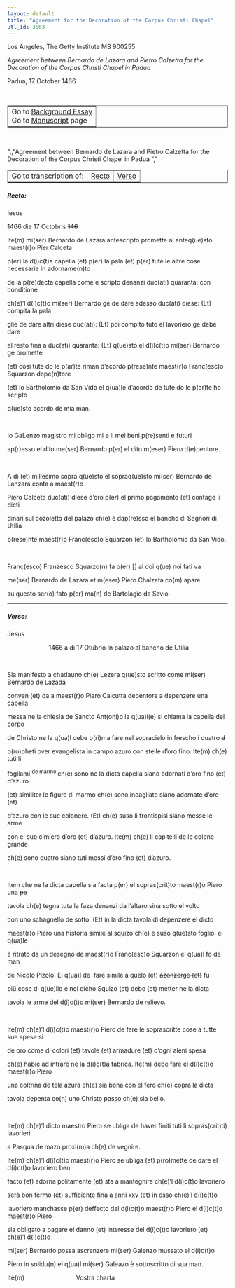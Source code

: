 ```yaml
---
layout: default
title: "Agreement for the Decoration of the Corpus Christi Chapel"
utl_id: 3563
---
```


<p>Los Angeles, The Getty Institute MS 900255</p>
<p style=""margin-left:.25in;""><em>Agreement between Bernardo de Lazara and Pietro Calzetta for the Decoration of the Corpus Christi Chapel in Padua</em></p>
<p style=""margin-left:.25in;"">Padua, 17 October 1466</p>
<p style=""font-size: 0.1em;""> </p>
<table border=""0.5"" cellpadding=""1"" cellspacing=""1"" style=""width: 200px; background-color:#F8F8F8;""><tbody style=""border-color:#ccc""><tr style=""border-color:#ccc""><td>Go to <a href=""https://italian-paleography.library.utoronto.ca/content/about_IP_319"" style=""font-weight:300;"" target=""_blank"">Background Essay</a><br />
			Go to <a href=""https://italian-paleography.library.utoronto.ca/islandora/object/italianpaleography%3AIP_319"" style=""font-weight:300;"" target=""_blank"">Manuscript</a> page</td>
</tr></tbody></table><p> </p>
",,"Agreement between Bernardo de Lazara and Pietro Calzetta for the Decoration of the Corpus Christi Chapel in Padua
","
<table border=""0.5"" cellpadding=""1"" cellspacing=""1"" style=""width: 280px; margin-left:.25in;""><tbody><tr style=""border-color:#B3B6B7""><td style=""text-align:center"">Go to transcription of:</td>
<td style=""text-align:center""><a href=""#1"">Recto</a></td>
<td style=""text-align:center""><a href=""#2"">Verso</a></td>
</tr></tbody></table>
<h5 id=""1"" style=""color:#555;"">Recto:</h5>
<p style=""margin-left:.5in;"">Iesus</p>
<p style=""margin-left:.5in;"">1466 die 17 Octobris <s>146</s></p>
<p>Ite(m) mi(ser) Bernardo de Lazara antescripto promette al anteq(ue)sto maest(r)o Pier Calceta</p>
<p>p(er) la d(i)c(t)a capella (et) p(er) la pala (et) p(er) tute le altre cose necessarie in adorname(n)to</p>
<p>de la p(re)decta capella come è scripto denanzi duc(ati) quaranta: con conditione</p>
<p>ch(e)’l d(i)c(t)o mi(ser) Bernardo ge de dare adesso duc(ati) diese: (Et) compita la pala</p>
<p>glie de dare altri diese duc(ati): (Et) poi compito tuto el lavoriero ge debe dare</p>
<p>el resto fina a duc(ati) quaranta: (Et) q(ue)sto el d(i)c(t)o mi(ser) Bernardo ge promette</p>
<p>(et) così tute do le p(ar)te riman d’acordo p(rese)nte maest(r)o Franc(esc)o Squarzon depe(n)tore</p>
<p>(et) lo Bartholomio da San Vido el q(ua)le d’acordo de tute do le p(ar)te ho scripto</p>
<p>q(ue)sto acordo de mia man.</p>
<p style=""font-size: 0.2em;""> </p>
<p>Io GaLenzo magistro mi obligo mi e li mei beni p(re)senti e futuri</p>
<p>ap(r)esso el dito me(ser) Bernardo p(er) el dito m(eser) Piero d(e)pentore.</p>
<p style=""font-size: 0.2em;""> </p>
<p>A di (et) millesimo sopra q(ue)sto el sopraq(ue)sto mi(ser) Bernardo de Lanzara conta a maest(r)o</p>
<p>Piero Calceta duc(ati) diese d’oro p(er) el primo pagamento (et) contage li dicti</p>
<p>dinari sul pozoletto del palazo ch(e) è dap(re)sso el bancho di Segnori di Utilia</p>
<p>p(rese)nte maest(r)o Franc(esc)o Squarzon (et) Io Bartholomio da San Vido.</p>
<p style=""font-size: 0.2em;""> </p>
<p>Franc(esco) Franzesco Squarzo(n) fa p(er) [] ai doi q(ue) noi fati va</p>
<p>me(ser) Bernardo de Lazara et m(eser) Piero Chalzeta co(m) apare</p>
<p>su questo ser(o) fato p(er) ma(n) de Bartolagio da Savio</p>

<hr /><h5 id=""2"" style=""color:#555;"">Verso:</h5>
<p>Jesus</p>
<p>                        1466 a di 17 Otubrio In palazo al bancho de Utilia</p>
<p style=""font-size: 0.2em;""> </p>
<p>Sia manifesto a chadauno ch(e) Lezera q(ue)sto scritto come mi(ser) Bernardo de Lazada</p>
<p>conven (et) da a maest(r)o Piero Calcutta depentore a depenzere una capella</p>
<p>messa ne la chiesia de Sancto Ant(oni)o la q(ua)l(e) si chiama la capella del corpo</p>
<p>de Christo ne la q(ua)l debe p(ri)ma fare nel sopracielo in frescho i quatro <s>d</s></p>
<p>p(ro)pheti over evangelista in campo azuro con stelle d’oro fino. Ite(m) ch(e) tuti li</p>
<p>fogliami <sup>de marmo </sup>ch(e) sono ne la dicta capella siano adornati d’oro fino (et) d’azuro</p>
<p>(et) similiter le figure di marmo ch(e) sono incagliate siano adornate d’oro (et)</p>
<p>d’azuro con le sue colonere. (Et) ch(e) suso li frontispisi siano messe le arme</p>
<p>con el suo cimiero d’oro (et) d’azuro. Ite(m) ch(e) li capitelli de le colone grande</p>
<p>ch(e) sono quatro siano tuti messi d’oro fino (et) d’azuro.</p>
<p style=""font-size: 0.2em;""> </p>
<p>Item che ne la dicta capella sia facta p(er) el sopras(crit)to maest(r)o Piero una <s>po</s></p>
<p>tavola ch(e) tegna tuta la faza denanzi da l’altaro sina sotto el volto</p>
<p>con uno schagnello de sotto. (Et) in la dicta tavola di depenzere el dicto</p>
<p>maest(r)o Piero una historia simile al squizo ch(e) è suso q(ue)sto foglio: el q(ua)le</p>
<p>è ritrato da un desegno de maest(r)o Franc(esc)o Squarzon el q(ua)l fo de man</p>
<p>de Nicolo Pizolo. El q(ua)l de  fare simile a quelo (et) <s>azonzerge (et)</s> fu</p>
<p>più cose di q(ue)llo e nel dicho Squizo (et) debe (et) metter ne la dicta</p>
<p>tavola le arme del d(i)c(t)o mi(ser) Bernardo de relievo.</p>
<p style=""font-size: 0.2em;""> </p>
<p>Ite(m) ch(e)’l d(i)c(t)o maest(r)o Piero de fare le soprascritte cose a tutte sue spese si</p>
<p>de oro come di colori (et) tavole (et) armadure (et) d’ogni aleni spesa</p>
<p>ch(e) habie ad intrare ne la d(i)c(t)a fabrica. Ite(m) debe fare el d(i)c(t)o maest(r)o Piero</p>
<p>una coltrina de tela azura ch(e) sia bona con el fero ch(e) copra la dicta</p>
<p>tavola depenta co(n) uno Christo passo ch(e) sia bello.</p>
<p style=""font-size: 0.2em;""> </p>
<p>Ite(m) ch(e)’l dicto maestro Piero se ubliga de haver finiti tuti li sopras(crit)ti) lavorieri</p>
<p>a Pasqua de mazo proxi(m)a ch(e) de vegnire.</p>
<p>Ite(m) ch(e)’l d(i)c(t)o maest(r)o Piero se ubliga (et) p(ro)mette de dare el d(i)c(t)o lavoriero ben</p>
<p>facto (et) adorna politamente (et) sta a mantegnire ch(e)’l d(i)c(t)o lavoriero</p>
<p>serà bon fermo (et) sufficiente fina a anni xxv (et) in esso ch(e)’l d(i)c(t)o</p>
<p>lavoriero manchasse p(er) deffecto del d(i)c(t)o maest(r)o Piero el d(i)c(t)o maest(r)o Piero</p>
<p>sia obligato a pagare el danno (et) interesse del d(i)c(t)o lavoriero (et) ch(e)’l d(i)c(t)o</p>
<p>mi(ser) Bernardo possa ascrenzere mi(ser) Galenzo mussato el d(i)c(t)o</p>
<p>Piero in solidu(n) el q(ua)l mi(ser) Galeazo è sottoscritto di sua man.</p>
<p>Ite(m)                              Vostra charta</p>
<p> </p>
